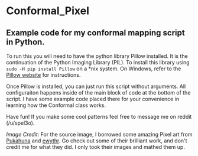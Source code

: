 # Conformal_Pixel
## Example code for my conformal mapping script in Python.

To run this you will need to have the python library Pillow installed. It is the continuation of the Python Imaging Library (PIL). To install this library using `sudo -H pip install Pillow` on a \*nix system. On Windows, refer to the [Pillow website](https://python-pillow.org/) for instructions.

Once Pillow is installed, you can just run this script without arguments. All configuraiton happens inside of the main block of code at the bottom of the script. I have some example code placed there for your convenience in learning how the Conformal class works.

Have fun! If you make some cool patterns feel free to message me on reddit (/u/spel3o).

*Image Credit*: For the source image, I borrowed some amazing Pixel art from [Pukahuna](http://pukahuna.deviantart.com/art/Floating-Island-555511513) and [ewythr](http://ewythr.tumblr.com/post/68123376485). Go check out some of their brilliant work, and don't credit me for what they did. I only took their images and mathed them up.
